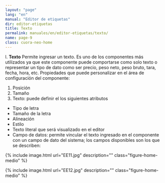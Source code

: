 ```yaml
---
layout: "page"
lang: "en"
manual: "Editor de etiquetas"
dir: editor-etiquetas
title: Texto
permalink: manuales/en/editor-etiquetas/texto/
name: page-9
class: cuora-neo-home
---
```


l.	**Texto**
Permite ingresar un texto. Es uno de los componentes más utilizados ya que este componente puede comportarse como solo texto o representar un tipo de dato como ser precio, peso neto, peso bruto, tara, fecha, hora, etc. Propiedades que puede personalizar en el área de configuración del componente:

1.	Posición
2.	Tamaño
3.	Texto: puede definir el los siguientes atributos

- Tipo de letra
- Tamaño de la letra
- Alineación
- Estilo
- Texto literal que será visualizado en el editor
- Campo de datos: permite vincular el texto ingresado en el componente con un campo de dato del sistema; los campos disponibles son los que se describen:

{% include image.html url="EE11.jpg" description="" class="figure-home-medio" %}

{% include image.html url="EE12.jpg" description="" class="figure-home-medio" %}
